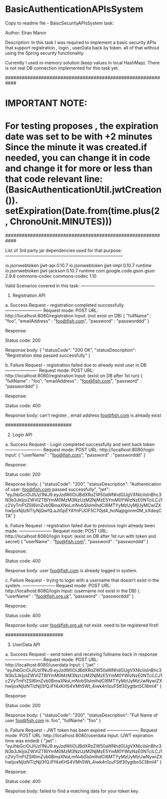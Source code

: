 # BasicAuthenticationAPIsSystem

Copy to readme file - BaiscSecurityAPIsSystem task:

Author: Elran Manor

Description:
In this task I was required to implement a basic security APIs  that support registration , login , userData back by token. all of that without using the Spring security functionality.

Currently I used in-memory solution (keep values in local HashMap).
There is not real DB connection implemented for this task yet. 

############################################################
# IMPORTANT NOTE: 												#
# For testing proposes , the expiration date was set to be with +2 minutes Since the minute it was created.if needed, you can change it in code and change it for more or less than that code relevant line: (BasicAuthenticationUtil.jwtCreation()).  setExpiration(Date.from(time.plus(2, ChronoUnit.MINUTES)))
############################################################

List of 3rd party jar dependencies used for that purpose:
———————————————————————————
<!--JJWT dependencies-->
<dependency>
	<groupId>io.jsonwebtoken</groupId>
	<artifactId>jjwt-api</artifactId>
	<version>0.10.7</version>
</dependency>
<dependency>
	<groupId>io.jsonwebtoken</groupId>
	<artifactId>jjwt-impl</artifactId>
	<version>0.10.7</version>
	<scope>runtime</scope>
</dependency>
<dependency>
	<groupId>io.jsonwebtoken</groupId>
	<artifactId>jjwt-jackson</artifactId>
	<version>0.10.7</version>
	<scope>runtime</scope>
</dependency>
<!--GSON dependency-->
<dependency>
	<groupId>com.google.code.gson</groupId>
	<artifactId>gson</artifactId>
	<version>2.8.6</version>
</dependency>
<!--ENCRYPTION/DECRYPTION 3rd party jar-->
<dependency>
	<groupId>commons-codec</groupId>
	<artifactId>commons-codec</artifactId>
	<version>1.10</version>
</dependency>


Valid Scenarios covered in this task:
—————————————————
1. Registration API

a. Success Request  - registration completed successfully. 
————————-
Request mode: POST
URL: http://localhost:8080/registration
Input: (not exist on DB)
{
    "fullName" : "foo",
    "emailAddress" : "foo@fish.com",
    "password" : "passworddd"
}

Response:

Status code: 200

Response body:
{
    "statusCode": "200 OK",
    "statusDescription": "Registration step passed successfully"
}


b. Failure Request - registration failed due to already exist user in DB
———————-
Request mode: POST
URL: http://localhost:8080/registration
Input: (exist on DB after 1st run)
{
    "fullName" : "foo",
    "emailAddress" : "foo@fish.com",
    "password" : "passworddd"
}

Response:

Status code: 400

Response body:
   can't register , email address foo@fish.com is already exist

########################

2. Login API

a. Success Request  - Login completed successfully and sent back token 
————————-
Request mode: POST
URL: http://localhost:8080/login
Input: 
{
    "userName" : "foo@fish.com",
    "password" : "passworddd"
}


Response:

Status code: 200

Response body:
{
    "statusCode": "200",
    "statusDescription": "Authentication of user: foo@fish.com passed successfully",
    "jwt": "eyJhbGciOiJIUzI1NiJ9.eyJzdWIiOiJBdXRoZW50aWNhdGUgVXNlciIsInBhc3N3b3JkIjoiZWVlZTBlYmM0MzM3NzUzM2NjMzE5YmM0YWIzNzE0NTciLCJ1c2VyTmFtZSI6ImZvb0BmaXNoLmNvbSIsImlhdCI6MTYyMzUyMjUyMCwiZXhwIjoxNjIzNTIyNjQwfQ.aJIGpEYAYnFUOF5C70jd4_hoNajpgnnm0M_kXdeqCTA"
}



b. Failure Request - registration failed due to previous login already been made.
———————-
Request mode: POST
URL: http://localhost:8080/login
Input: (exist on DB after 1st run with token and secret)
{
    "userName" : "foo@fish.com",
    "password" : "passworddd"
}


Response:

Status code: 400

Response body:
   user foo@fish.com is already logged in system.



c. Failure Request - trying to login with a username that doesn’t exist in the system.
———————-
Request mode: POST
URL: http://localhost:8080/login
Input: (username not exist in the DB)
{
    "userName" : "foo@fish.org.uk",
    "password" : "passworddd"
}


Response:

Status code: 400

Response body:
  user foo@fish.org.uk not exist. need to be registered first! 


#####################

3. UserData API

a. Success Request  - send token and receiving fullname back in response
————————-
Request mode: POST
URL: http://localhost:8080/userdata
Input: 
{
    "jwt" : "eyJhbGciOiJIUzI1NiJ9.eyJzdWIiOiJBdXRoZW50aWNhdGUgVXNlciIsInBhc3N3b3JkIjoiZWVlZTBlYmM0MzM3NzUzM2NjMzE5YmM0YWIzNzE0NTciLCJ1c2VyTmFtZSI6ImZvb0BmaXNoLmNvbSIsImlhdCI6MTYyMzUyMzUwNywiZXhwIjoxNjIzNTIzNjI3fQ.IFf4xKHS4VMh5Wt_4iwk4n1zuFStf30ygtbn5CI8ml4"
}



Response:

Status code: 200

Response body:
{
    "statusCode": "200",
    "statusDescription": "Full Name of user foo@fish.com is: foo",
    "fullName": "foo"
}


b. Failure Request - JWT token has been expired
———————-
Request mode: POST
URL: http://localhost:8080/userdata
Input: (JWT expiration time was ended)
{
    "jwt" : "eyJhbGciOiJIUzI1NiJ9.eyJzdWIiOiJBdXRoZW50aWNhdGUgVXNlciIsInBhc3N3b3JkIjoiZWVlZTBlYmM0MzM3NzUzM2NjMzE5YmM0YWIzNzE0NTciLCJ1c2VyTmFtZSI6ImZvb0BmaXNoLmNvbSIsImlhdCI6MTYyMzUyMzUwNywiZXhwIjoxNjIzNTIzNjI3fQ.IFf4xKHS4VMh5Wt_4iwk4n1zuFStf30ygtbn5CI8ml4"
}



Response:

Status code: 400

Response body:
  failed to find a matching data for your token key.


